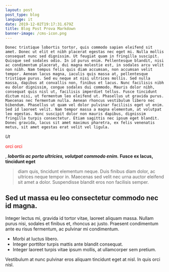 ```yaml
---
layout: post
post_type: blog
language: it
date: 2019-12-02T19:17:31.679Z
title: Blog Post Prova Markdown
banner-image: /cms-icon.png
---
```

`Donec tristique lobortis tortor, quis commodo sapien eleifend sit amet. Donec ut elit et nibh placerat egestas nec eget mi. Nulla mollis consequat nunc sed dignissim. Ut feugiat quam in fringilla suscipit. Quisque sed sodales odio. In id purus enim. Pellentesque blandit, nisi ac condimentum placerat, dui magna molestie est, in sodales arcu velit non nibh. Nam tempus felis quis diam accumsan, non accumsan velit tempor. Aenean lacus magna, iaculis quis massa at, pellentesque tristique purus. Sed eu neque at nisi ultrices mollis. Sed nulla massa, dapibus at convallis non, finibus et lacus. Nunc facilisis nibh eu dolor dignissim, congue sodales dui commodo. Mauris dolor nibh, consequat quis nisl ut, facilisis imperdiet tellus. Fusce tincidunt dictum nisi, ut fermentum leo eleifend ut.
Phasellus ut gravida purus. Maecenas nec fermentum nulla. Aenean rhoncus vestibulum libero nec bibendum. Phasellus ut quam vel dolor pulvinar facilisis eget ut enim. Sed id laoreet velit. Nam tempor massa a magna elementum, at volutpat leo egestas. Nunc suscipit dolor non mauris dapibus, dignissim fringilla turpis consectetur. Etiam sagittis nec ipsum eget blandit. Donec gravida, lacus sit amet maximus pharetra, ex felis venenatis metus, sit amet egestas erat velit vel ligula.`

_Ut_ <p style="color: red">orci orci</p>, _**lobortis ac porta ultricies, volutpat commodo enim.**_ **Fusce ex lacus, tincidunt eget**

> diam quis, tincidunt elementum neque. Duis finibus diam dolor, ac ultrices neque tempor in. Maecenas sed velit nec urna auctor eleifend sit amet a dolor. Suspendisse blandit eros non facilisis semper. 

## Sed ut massa eu leo consectetur commodo nec id magna.

Integer lectus mi, gravida id tortor vitae, laoreet aliquam massa. Nullam purus nisi, sodales et finibus et, rhoncus ac justo. Praesent condimentum ante eu risus fermentum, ac pulvinar mi condimentum. 

* Morbi at luctus libero. 
* Integer porttitor turpis mattis ante blandit consequat. 
* Integer laoreet turpis vitae ipsum mollis, at ullamcorper sem pretium. 

Vestibulum at nunc pulvinar eros aliquam tincidunt eget at nisl. In quis orci nisl.
